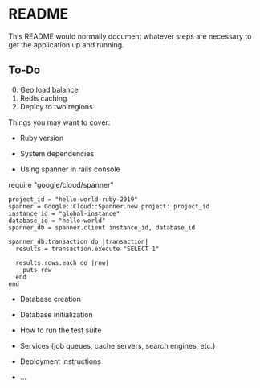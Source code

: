 # README

This README would normally document whatever steps are necessary to get the
application up and running.

## To-Do
0. Geo load balance
1. Redis caching
2. Deploy to two regions

Things you may want to cover:

* Ruby version

* System dependencies

* Using spanner in rails console

require "google/cloud/spanner"

```
project_id = "hello-world-ruby-2019"
spanner = Google::Cloud::Spanner.new project: project_id
instance_id = "global-instance"
database_id = "hello-world"
spanner_db = spanner.client instance_id, database_id

spanner_db.transaction do |transaction|
  results = transaction.execute "SELECT 1"

  results.rows.each do |row|
    puts row
  end
end
```

* Database creation

* Database initialization

* How to run the test suite

* Services (job queues, cache servers, search engines, etc.)

* Deployment instructions

* ...
